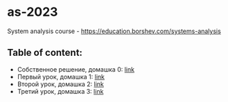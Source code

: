 # as-2023
System analysis course - https://education.borshev.com/systems-analysis

## Table of content:
- Собственное решение, домашка 0: [link](/0/README.md)
- Первый урок, домашка 1: [link](/1/README.md)
- Второй урок, домашка 2: [link](/2/README.md)
- Третий урок, домашка 3: [link](/3/README.md)